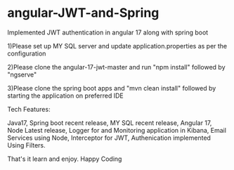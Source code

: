 # angular-JWT-and-Spring
Implemented JWT authentication in angular 17 along with spring boot

1)Please set up MY SQL server and update application.properties as per the configuration

2)Please clone the angular-17-jwt-master and run "npm install" followed by "ngserve"

3)Please clone the spring boot apps and "mvn clean install" followed by starting the application on preferred IDE

Tech Features:

Java17,
Spring boot recent release,
MY SQL recent release,
Angular 17,
Node Latest release,
Logger for and Monitoring application in Kibana, 
Email Services using Node,
Interceptor for JWT,
Authenication implemented Using Filters.

That's it learn and enjoy. Happy Coding 
